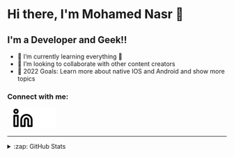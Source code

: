 # Hi there, I'm Mohamed Nasr 👋 

## I'm a Developer and Geek!!

- 🌱 I’m currently learning everything 🤣
- 👯 I’m looking to collaborate with other content creators
- 🥅 2022 Goals: Learn more about native IOS and Android and show more topics

### Connect with me:

&nbsp;&nbsp;
[![website](./img/linkedin-light.svg)](https://linkedin.com/in/mnhaloka#gh-light-mode-only)
[![website](./img/linkedin-dark.svg)](https://linkedin.com/in/mnhaloka#gh-dark-mode-only)

[comment]: <> (### Languages and Tools:)

[comment]: <> ([<img align="left" alt="Visual Studio Code" width="26px" src="https://cdn.jsdelivr.net/gh/devicons/devicon/icons/vscode/vscode-original.svg" style="padding-right:10px;" />][webdevplaylist])

[comment]: <> ([<img align="left" alt="HTML5" width="26px" src="https://cdn.jsdelivr.net/gh/devicons/devicon/icons/html5/html5-original.svg" style="padding-right:10px;" />][webdevplaylist])

[comment]: <> ([<img align="left" alt="CSS3" width="26px" src="https://cdn.jsdelivr.net/gh/devicons/devicon/icons/css3/css3-original.svg" style="padding-right:10px;" />][cssplaylist])

[comment]: <> ([<img align="left" alt="Sass" width="26px" src="https://cdn.jsdelivr.net/gh/devicons/devicon/icons/sass/sass-original.svg" style="padding-right:10px;" />][cssplaylist])

[comment]: <> ([<img align="left" alt="JavaScript" width="26px" src="https://cdn.jsdelivr.net/gh/devicons/devicon/icons/javascript/javascript-original.svg" style="padding-right:10px;" />][jsplaylist])

[comment]: <> ([<img align="left" alt="React" width="26px" src="https://cdn.jsdelivr.net/gh/devicons/devicon/icons/react/react-original.svg" style="padding-right:10px;" />][reactplaylist])

[comment]: <> ([<img align="left" alt="Gatsby" width="26px" src="https://cdn.jsdelivr.net/gh/devicons/devicon/icons/gatsby/gatsby-original.svg" style="padding-right:10px;" />][webdevplaylist])

[comment]: <> ([<img align="left" alt="GraphQL" width="26px" src="https://cdn.jsdelivr.net/gh/devicons/devicon/icons/graphql/graphql-plain.svg" style="padding-right:10px;" />][webdevplaylist])

[comment]: <> ([<img align="left" alt="Node.js" width="26px" src="https://cdn.jsdelivr.net/gh/devicons/devicon/icons/nodejs/nodejs-original.svg" style="padding-right:10px;" />][webdevplaylist])

[comment]: <> ([<img align="left" alt="Deno" width="26px" src="./img/deno-light.svg" style="padding-right:10px;" />][webdevplaylist])

[comment]: <> ([<img align="left" alt="MongoDB" width="26px" src="https://cdn.jsdelivr.net/gh/devicons/devicon/icons/mongodb/mongodb-original.svg" style="padding-right:10px;" />][webdevplaylist])

[comment]: <> ([<img align="left" alt="MySQL" width="26px" src="https://cdn.jsdelivr.net/gh/devicons/devicon/icons/mysql/mysql-original.svg" style="padding-right:10px;" />][webdevplaylist])

[comment]: <> ([<img align="left" alt="Git" width="26px" src="https://cdn.jsdelivr.net/gh/devicons/devicon/icons/git/git-original.svg" style="padding-right:10px;" />][webdevplaylist])

[comment]: <> ([<img align="left" alt="GitHub" width="26px" src="https://user-images.githubusercontent.com/3369400/139447912-e0f43f33-6d9f-45f8-be46-2df5bbc91289.png" style="padding-right:10px;" />]&#40;https://www.youtube.com/playlist?list=PLkwxH9e_vrAJ0WbEsFA9W3I1W-g_BTsbt#gh-dark-mode-only&#41;)

[comment]: <> ([<img align="left" alt="GitHub" width="26px" src="https://user-images.githubusercontent.com/3369400/139448065-39a229ba-4b06-434b-bc67-616e2ed80c8f.png" style="padding-right:10px;" />]&#40;https://www.youtube.com/playlist?list=PLkwxH9e_vrAJ0WbEsFA9W3I1W-g_BTsbt#gh-light-mode-only&#41;)

[comment]: <> ([<img align="left" alt="Terminal" width="26px" src="./img/terminal-light.svg" />]&#40;https://www.youtube.com/playlist?list=PLkwxH9e_vrAJ0WbEsFA9W3I1W-g_BTsbt#gh-light-mode-only&#41;)

[comment]: <> ([<img align="left" alt="Terminal" width="26px" src="./img/terminal-dark.svg" />]&#40;https://www.youtube.com/playlist?list=PLkwxH9e_vrAJ0WbEsFA9W3I1W-g_BTsbt#gh-dark-mode-only&#41;)

[comment]: <> (<br />)

[comment]: <> (<br />)

---

<details>
  <summary>:zap: GitHub Stats</summary>

  <img align="left" alt="codeSTACKr's GitHub Stats" src="https://github-readme-stats.vercel.app/api?username=mohamedhaloka&show_icons=true&hide_border=false&title_color=ff652f&icon_color=FFE400&bg_color=09131B&text_color=ffffff&border_color=0c1a25" />

</details>

[comment]: <> ([website]: https://codeSTACKr.com)

[comment]: <> ([course]: http://vsCodeHero.com)

[comment]: <> ([twitter]: https://twitter.com/codeSTACKr)

[comment]: <> ([youtube]: https://youtube.com/codeSTACKr)

[comment]: <> ([instagram]: https://instagram.com/codeSTACKr)
[linkedin]: https://linkedin.com/in/mnhaloka

[comment]: <> ([webdevplaylist]: https://www.youtube.com/playlist?list=PLkwxH9e_vrAJ0WbEsFA9W3I1W-g_BTsbt)

[comment]: <> ([jsplaylist]: https://www.youtube.com/playlist?list=PLkwxH9e_vrALRJKu7wfXby3MKeflhTu6B)

[comment]: <> ([cssplaylist]: https://www.youtube.com/playlist?list=PLkwxH9e_vrALSdvZuEh6gqQdmDoDIoqz4)

[comment]: <> ([reactplaylist]: https://www.youtube.com/playlist?list=PLkwxH9e_vrAK4TdffpxKY3QGyHCpxFcQ0)
